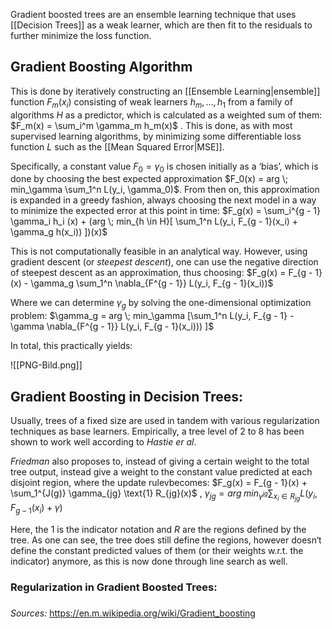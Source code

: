 Gradient boosted trees are an ensemble learning technique that uses [[Decision Trees]] as a weak learner, which are then fit to the residuals to further minimize the loss function.

## Gradient Boosting Algorithm 
This is done by iteratively constructing an [[Ensemble Learning|ensemble]] function  $F_{m}(x_i)$ consisting of weak learners $h_m, …, h_1$ from a family of algorithms $H$ as a predictor, which is calculated as a weighted sum of them: $F_m(x) = \sum_i^m \gamma_m h_m(x)$ . 
This is done, as with most supervised learning algorithms, by minimizing some differentiable loss function $L$ such as the [[Mean Squared Error|MSE]].

Specifically, a constant value $F_0 = \gamma_0$ is chosen initially as a ‘bias’, which is done by choosing the best expected approximation $F_0(x) = arg \; min_\gamma \sum_1^n L(y_i, \gamma_0)$.
From then on, this approximation is expanded in a greedy fashion, always choosing the next model in a way to minimize the expected error at this point in time:
$F_g(x) = \sum_i^{g - 1} \gamma_i h_i (x) + (arg \; min_{h \in H}[ \sum_1^n L(y_i, F_{g - 1}(x_i) + \gamma_g h(x_i)) ])(x)$  

This is not computationally feasible in an analytical way. 
However, using gradient descent (or *steepest descent*), one can use the negative direction of steepest descent as an approximation, thus choosing:
$F_g(x) = F_{g - 1}(x) - \gamma_g \sum_1^n \nabla_{F^{g - 1}} L(y_i, F_{g - 1}(x_i))$

Where we can determine $\gamma_g$ by solving the one-dimensional optimization problem:
$\gamma_g = arg \; min_\gamma [\sum_1^n L(y_i, F_{g - 1} - \gamma \nabla_{F^{g - 1}} L(y_i, F_{g - 1}(x_i))) ]$

In total, this practically yields:

![[PNG-Bild.png]]

## Gradient Boosting in Decision Trees:
Usually, trees of a fixed size are used in tandem with various regularization techniques as base learners. Empirically, a tree level of 2 to 8 has been shown to work well according to *Hastie er al*. 

*Friedman* also proposes to, instead of giving a certain weight to the total tree output, instead give a weight to the constant value predicted at each disjoint region, where the update rulevbecomes: 
$F_g(x) = F_{g - 1}(x) + \sum_1^{J(g)} \gamma_{jg} \text{1} R_{jg}(x)$ , $\gamma_{jg} = arg \; min_{\gamma^{jg}} \sum_{x_i \in R_{jg}} L(y_i, F_{g - 1}(x_i) + \gamma)$ 

Here, the 1 is the indicator notation and $R$ are the regions defined by the tree. As one can see, the tree does still define the regions, however doesn‘t define the constant predicted values of them (or their weights w.r.t. the indicator) anymore, as this is now done through line search as well.

### Regularization in Gradient Boosted Trees:
### 




*Sources:* https://en.m.wikipedia.org/wiki/Gradient_boosting
